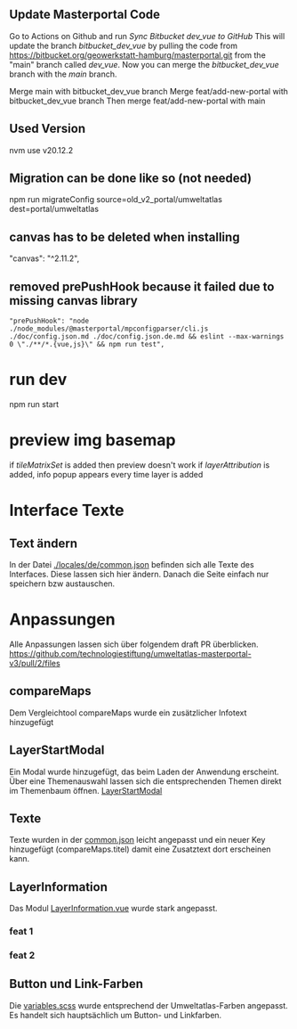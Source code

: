 ## Update Masterportal Code

Go to Actions on Github and run _Sync Bitbucket dev_vue to GitHub_
This will update the branch _bitbucket_dev_vue_ by pulling the code from https://bitbucket.org/geowerkstatt-hamburg/masterportal.git from the "main" branch called _dev_vue_.
Now you can merge the _bitbucket_dev_vue_ branch with the _main_ branch.

Merge main with bitbucket_dev_vue branch
Merge feat/add-new-portal with bitbucket_dev_vue branch
Then merge feat/add-new-portal with main

## Used Version

nvm use v20.12.2

## Migration can be done like so (not needed)

npm run migrateConfig source=old_v2_portal/umweltatlas dest=portal/umweltatlas

## canvas has to be deleted when installing

"canvas": "^2.11.2",

## removed prePushHook because it failed due to missing canvas library

    "prePushHook": "node ./node_modules/@masterportal/mpconfigparser/cli.js ./doc/config.json.md ./doc/config.json.de.md && eslint --max-warnings 0 \"./**/*.{vue,js}\" && npm run test",

# run dev

npm run start

# preview img basemap

if _tileMatrixSet_ is added then preview doesn't work
if _layerAttribution_ is added, info popup appears every time layer is added




# Interface Texte

## Text ändern

In der Datei [./locales/de/common.json](./locales/de/common.json) befinden sich alle Texte des Interfaces. Diese lassen sich hier ändern. Danach die Seite einfach nur speichern bzw austauschen.

# Anpassungen

Alle Anpassungen lassen sich über folgendem draft PR überblicken.
https://github.com/technologiestiftung/umweltatlas-masterportal-v3/pull/2/files 

## compareMaps
Dem Vergleichtool compareMaps wurde ein zusätzlicher Infotext hinzugefügt

## LayerStartModal
Ein Modal wurde hinzugefügt, das beim Laden der Anwendung erscheint. Über eine Themenauswahl lassen sich die entsprechenden Themen direkt im Themenbaum öffnen. 
[LayerStartModal](./modules/layerTree/components/LayerStartModal.vue)

## Texte

Texte wurden in der [common.json](./locales/de/common.json) leicht angepasst und ein neuer Key hinzugefügt (compareMaps.titel) damit eine Zusatztext dort erscheinen kann.

## LayerInformation
Das Modul [LayerInformation.vue](./src/modules/layerInformation/components/LayerInformation.vue) wurde stark angepasst. 

### feat 1

### feat 2


## Button und Link-Farben
Die [variables.scss](/src/assets/css/variables.scss) wurde entsprechend der Umweltatlas-Farben angepasst. Es handelt sich hauptsächlich um Button- und Linkfarben.

